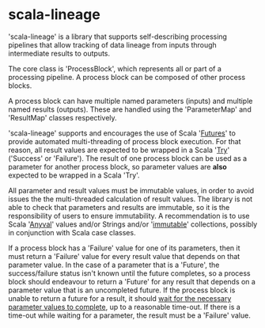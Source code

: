 scala-lineage
=============

'scala-lineage' is a library that supports self-describing processing pipelines that allow tracking of data lineage
from inputs through intermediate results to outputs.

The core class is 'ProcessBlock', which represents all or part of a processing pipeline.  A process block can be
composed of other process blocks.

A process block can have multiple named parameters (inputs) and multiple named results (outputs).  These are handled
using the 'ParameterMap' and 'ResultMap' classes respectively.

'scala-lineage' supports and encourages the use of Scala
'[Futures](http://www.scala-lang.org/api/current/index.html#scala.concurrent.Future)' to provide automated
multi-threading of process block execution.  For that reason, all result values are expected to be wrapped in a Scala
'[Try](http://www.scala-lang.org/api/current/#scala.util.Try)'
('Success' or 'Failure').  The result of one process block can be used as a parameter for another process block, so
parameter values are **also** expected to be wrapped in a Scala 'Try'.

All parameter and result values must be immutable values, in order to avoid issues the the multi-threaded calculation
of result values.  The library is not able to check that parameters and results are immutable, so it is the
responsibility of users to ensure immutability.  A recommendation is to use Scala
'[Anyval](http://www.scala-lang.org/api/current/#scala.AnyVal)'
values and/or Strings and/or
'[immutable](http://www.scala-lang.org/api/current/#scala.collection.immutable.package)' collections,
possibly in conjunction with Scala case classes.

If a process block has a 'Failure' value for one of its parameters, then it must return a 'Failure' value for every
result value that depends on that parameter value.  In the case of a parameter that is a 'Future', the success/failure
status isn't known until the future completes, so a process block should endeavour to return a 'Future' for any result
that depends on a parameter value that is an uncompleted future.  If the process block is unable to return a future
for a result, it should
[wait for the necessary parameter values to complete](http://www.scala-lang.org/api/current/#scala.concurrent.Await$),
up to a reasonable time-out.  If there is a time-out while waiting for a parameter, the result must be a 'Failure'
value.